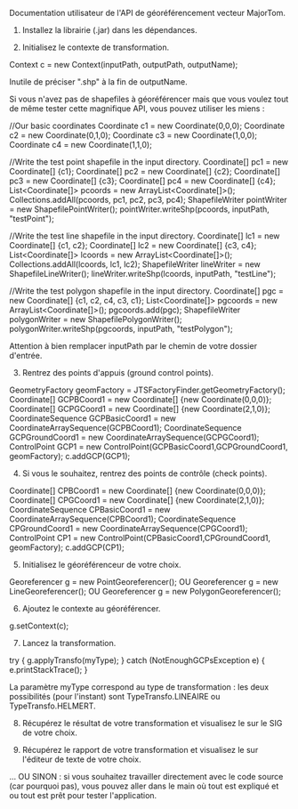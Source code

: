 Documentation utilisateur de l'API de géoréférencement vecteur MajorTom.

1) Installez la librairie (.jar) dans les dépendances.

2) Initialisez le contexte de transformation.

Context c = new Context(inputPath, outputPath, outputName);

Inutile de préciser ".shp" à la fin de outputName.

Si vous n'avez pas de shapefiles à géoréférencer mais que vous voulez tout de même tester cette magnifique API, vous pouvez utiliser les miens :

//Our basic coordinates
Coordinate c1 = new Coordinate(0,0,0);
Coordinate c2 = new Coordinate(0,1,0);
Coordinate c3 = new Coordinate(1,0,0);
Coordinate c4 = new Coordinate(1,1,0);

//Write the test point shapefile in the input directory.
Coordinate[] pc1 = new Coordinate[] {c1};
Coordinate[] pc2 = new Coordinate[] {c2};
Coordinate[] pc3 = new Coordinate[] {c3};
Coordinate[] pc4 = new Coordinate[] {c4};
List<Coordinate[]> pcoords = new ArrayList<Coordinate[]>();
Collections.addAll(pcoords, pc1, pc2, pc3, pc4);
ShapefileWriter pointWriter = new ShapefilePointWriter();
pointWriter.writeShp(pcoords, inputPath, "testPoint");

//Write the test line shapefile in the input directory.
Coordinate[] lc1 = new Coordinate[] {c1, c2};
Coordinate[] lc2 = new Coordinate[] {c3, c4};
List<Coordinate[]> lcoords = new ArrayList<Coordinate[]>();
Collections.addAll(lcoords,  lc1, lc2);
ShapefileWriter lineWriter = new ShapefileLineWriter();
lineWriter.writeShp(lcoords, inputPath, "testLine");

//Write the test polygon shapefile in the input directory.
Coordinate[] pgc = new Coordinate[] {c1, c2, c4, c3, c1};
List<Coordinate[]> pgcoords = new ArrayList<Coordinate[]>();
pgcoords.add(pgc);
ShapefileWriter polygonWriter = new ShapefilePolygonWriter();
polygonWriter.writeShp(pgcoords, inputPath, "testPolygon");

Attention à bien remplacer inputPath par le chemin de votre dossier d'entrée.

3) Rentrez des points d'appuis (ground control points).

GeometryFactory geomFactory = JTSFactoryFinder.getGeometryFactory();
Coordinate[] GCPBCoord1 = new Coordinate[] {new Coordinate(0,0,0)};
Coordinate[] GCPGCoord1 = new Coordinate[] {new Coordinate(2,1,0)};
CoordinateSequence GCPBasicCoord1 = new CoordinateArraySequence(GCPBCoord1);
CoordinateSequence GCPGroundCoord1 = new CoordinateArraySequence(GCPGCoord1);
ControlPoint GCP1 = new ControlPoint(GCPBasicCoord1,GCPGroundCoord1, geomFactory);
c.addGCP(GCP1);

4) Si vous le souhaitez, rentrez des points de contrôle (check points).

Coordinate[] CPBCoord1 = new Coordinate[] {new Coordinate(0,0,0)};
Coordinate[] CPGCoord1 = new Coordinate[] {new Coordinate(2,1,0)};
CoordinateSequence CPBasicCoord1 = new CoordinateArraySequence(CPBCoord1);
CoordinateSequence CPGroundCoord1 = new CoordinateArraySequence(CPGCoord1);
ControlPoint CP1 = new ControlPoint(CPBasicCoord1,CPGroundCoord1, geomFactory);
c.addGCP(CP1);

5) Initialisez le géoréférenceur de votre choix.

Georeferencer g = new PointGeoreferencer();
OU
Georeferencer g = new LineGeoreferencer();
OU
Georeferencer g = new PolygonGeoreferencer();

6) Ajoutez le contexte au géoréférencer.

g.setContext(c);

7) Lancez la transformation.

try {
	g.applyTransfo(myType);
} catch (NotEnoughGCPsException e) {
	e.printStackTrace();
}

La paramètre myType correspond au type de transformation : les deux possibilités (pour l'instant) sont TypeTransfo.LINEAIRE ou TypeTransfo.HELMERT.

8) Récupérez le résultat de votre transformation et visualisez le sur le SIG de votre choix.

9) Récupérez le rapport de votre transformation et visualisez le sur l'éditeur de texte de votre choix.

... OU SINON : si vous souhaitez travailler directement avec le code source (car pourquoi pas), vous pouvez aller dans le main où tout est expliqué et ou tout est prêt pour tester l'application.
